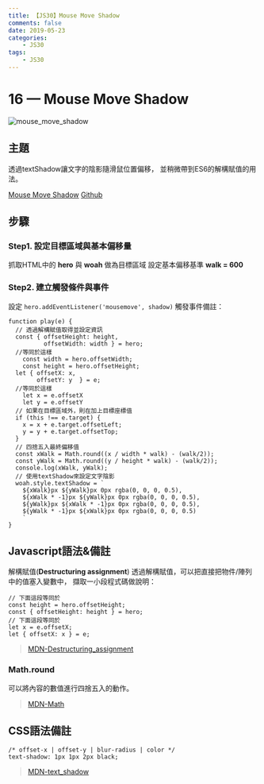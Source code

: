```yaml
---
title: 【JS30】Mouse Move Shadow
comments: false
date: 2019-05-23
categories:
    - JS30
tags:
    - JS30
---
```


# 16 — Mouse Move Shadow

![mouse_move_shadow](0_LFqekGOPc0xBWcaW.png)

## 主題

透過textShadow讓文字的陰影隨滑鼠位置偏移，
並稍微帶到ES6的解構賦值的用法。

[Mouse Move Shadow](https://des86532.github.io/javascript-30/16_Mouse-Move-Shadow/index.html)
[Github](https://github.com/des86532/javascript-30/tree/master/16_Mouse-Move-Shadow)

## 步驟

### Step1. 設定目標區域與基本偏移量

抓取HTML中的 **hero** 與 **woah** 做為目標區域
設定基本偏移基準 **walk = 600**

### Step2. 建立觸發條件與事件

設定 `hero.addEventListener('mousemove', shadow)`
觸發事件備註：
```
function play(e) {
  // 透過解構賦值取得並設定資訊
  const { offsetHeight: height,
          offsetWidth: width } = hero;
  //等同於這樣
    const width = hero.offsetWidth;
    const height = hero.offsetHeight;
  let { offsetX: x,
        offsetY: y  } = e;
  //等同於這樣
    let x = e.offsetX
    let y = e.offsetY  
  // 如果在目標區域外，則在加上目標座標值
  if (this !== e.target) {
    x = x + e.target.offsetLeft;
    y = y + e.target.offsetTop;
  }
  // 四捨五入最終偏移值
  const xWalk = Math.round((x / width * walk) - (walk/2));
  const yWalk = Math.round((y / height * walk) - (walk/2));
  console.log(xWalk, yWalk);
  // 使用textShadow來設定文字陰影
  woah.style.textShadow = `
    ${xWalk}px ${yWalk}px 0px rgba(0, 0, 0, 0.5),
    ${xWalk * -1}px ${yWalk}px 0px rgba(0, 0, 0, 0.5),
    ${yWalk}px ${xWalk * -1}px 0px rgba(0, 0, 0, 0.5),
    ${yWalk * -1}px ${xWalk}px 0px rgba(0, 0, 0, 0.5)
    `
}
```

## Javascript語法&備註

解構賦值(**Destructuring assignment**)
透過解構賦值，可以把直接把物件/陣列中的值塞入變數中，
擷取一小段程式碼做說明：
```
// 下面這段等同於 
const height = hero.offsetHeight;
const { offsetHeight: height } = hero;
// 下面這段等同於 
let x = e.offsetX;
let { offsetX: x } = e;
```

> [MDN-Destructuring_assignment](https://developer.mozilla.org/en-US/docs/Web/JavaScript/Reference/Operators/Destructuring_assignment)

### Math.round

可以將內容的數值進行四捨五入的動作。

> [MDN-Math](https://developer.mozilla.org/en-US/docs/Web/JavaScript/Reference/Global_Objects/Math/round)

## CSS語法備註
```
/* offset-x | offset-y | blur-radius | color */
text-shadow: 1px 1px 2px black;
```

> [MDN-text_shadow](https://developer.mozilla.org/en-US/docs/Web/CSS/text-shadow)
